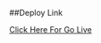##Deploy Link

<a href="https://arun-webcode.github.io/AlarmClock.github.io/">Click Here For Go Live</a>
